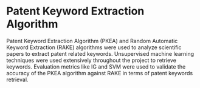 # Patent Keyword Extraction Algorithm 

Patent Keyword Extraction Algorithm (PKEA) and Random Automatic Keyword Extraction (RAKE) algorithms were used to analyze scientific papers to extract patent related keywords. Unsupervised machine learning techniques were used extensively throughout the project to retrieve keywords. Evaluation metrics like IG and SVM were used to validate the accuracy of the PKEA algorithm against RAKE in terms of patent keywords retrieval. 
